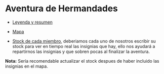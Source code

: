 # Aventura de Hermandades

  * [Leyenda y resumen ](https://docs.google.com/spreadsheets/d/10BClAz0bYftk9-fsJB-1oa1LIPkn-np7fzznIz39eUM/edit#gid=0&range=B7:K8)
  * [Mapa](https://docs.google.com/spreadsheets/d/10BClAz0bYftk9-fsJB-1oa1LIPkn-np7fzznIz39eUM/edit#gid=1286302819&range=A1)
 
* [Stock de cada miembro,](https://docs.google.com/spreadsheets/d/10BClAz0bYftk9-fsJB-1oa1LIPkn-np7fzznIz39eUM/edit#gid=2080277180&range=B2:B3)
deberiamos cada uno de nosotros escribir su stock para ver en tiempo real las insignias que hay,
ello nos ayudará a repartirnos las insignias y que sobren pocas al finalizar la aventura.

__Nota:__ Sería recomendable actualizar el stock despues de haber incluido las insignias en el mapa.
